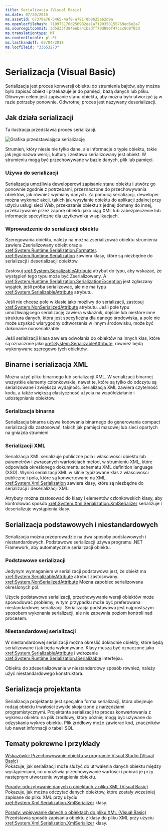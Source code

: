 ```yaml
---
title: Serializacja (Visual Basic)
ms.date: 07/20/2015
ms.assetid: 67379a76-5465-4af8-a781-0b0b25a62d9a
ms.openlocfilehash: 710975170d256982ea1a7190358155769ed6e2a7
ms.sourcegitcommit: 3d5d33f384eeba41b2dff79d096f47ccc8d8f03d
ms.translationtype: MT
ms.contentlocale: pl-PL
ms.lasthandoff: 05/04/2018
ms.locfileid: "33653273"
---
```

# <a name="serialization-visual-basic"></a>Serializacja (Visual Basic)
Serializacja jest proces konwersji obiektu do strumienia bajtów, aby można było zapisać obiekt i przekazuje je do pamięci, bazą danych lub pliku. Głównym celem jest zapisanie stanu obiektu, aby można było utworzyć ją w razie potrzeby ponownie. Odwrotnej proces jest nazywany deserializacji.  
  
## <a name="how-serialization-works"></a>Jak działa serializacji  
 Ta ilustracja przedstawia proces serializacji.  
  
 ![Grafika przedstawiająca serializację](../../../../csharp/programming-guide/concepts/serialization/media/serialization.gif "szeregowanie")  
  
 Strumień, który niesie nie tylko dane, ale informacje o typie obiektu, takie jak jego nazwa wersji, kultury i zestawu serializowany jest obiekt. W strumieniu mogą być przechowywane w bazie danych, plik lub pamięci.  
  
### <a name="uses-for-serialization"></a>Używa do serializacji  
 Serializacja umożliwia deweloperowi zapisanie stanu obiektu i utwórz go ponownie zgodnie z potrzebami, przeznaczone do przechowywania obiektów, jak również wymiany danych. Za pomocą serializacji, deweloper można wykonać akcji, takich jak wysyłanie obiektu do aplikacji zdalnej przy użyciu usługi sieci Web, przekazanie obiektu z jednej domeny do innej, przekazywanie przez zaporę obiektu jako ciąg XML lub zabezpieczenie lub informacje specyficzne dla użytkownika w aplikacjach.  
  
### <a name="making-an-object-serializable"></a>Wprowadzenie do serializacji obiektu  
 Szeregowania obiektu, należy na można zserializować obiektu strumienia zawiera Zserializowany obiekt oraz a <xref:System.Runtime.Serialization.Formatter>. <xref:System.Runtime.Serialization> zawiera klasy, które są niezbędne do serializacji i deserializacji obiektów.  
  
 Zastosuj <xref:System.SerializableAttribute> atrybut do typu, aby wskazać, że wystąpień tego typu może być Zserializowany. A <xref:System.Runtime.Serialization.SerializationException> jest zgłaszany wyjątek, jeśli próba serializować, ale nie ma typu <xref:System.SerializableAttribute> atrybutu.  
  
 Jeśli nie chcesz pole w klasie jako możliwy do serializacji, zastosuj <xref:System.NonSerializedAttribute> atrybutu. Jeśli pole typu umożliwiającego serializację zawiera wskaźnik, dojście lub niektóre inne struktura danych, która jest specyficzna dla danego środowiska, a pole nie może uzyskać wiarygodny odtworzenia w innym środowisku, może być dokonanie nonserializable.  
  
 Jeśli serializacji klasa zawiera odwołania do obiektów na innych klas, które są oznaczone jako <xref:System.SerializableAttribute>, również będą wykonywane szeregowo tych obiektów.  
  
## <a name="binary-and-xml-serialization"></a>Binarne i serializacja XML  
 Można użyć pliku binarnego lub serializacji XML. W serializacji binarnej wszystkie elementy członkowskie, nawet te, które są tylko do odczytu są serializowane i zwiększa wydajność. Serializacja XML zawiera czytelność kodu, a także większą elastyczność użycia na współdziałanie i udostępniania obiektów.  
  
### <a name="binary-serialization"></a>Serializacja binarna  
 Serializacja binarna używa kodowania binarnego do generowania compact serializacji dla zastosowań, takich jak pamięci masowej lub sieci opartych na gniazda strumieni.  
  
### <a name="xml-serialization"></a>Serializacji XML  
 Serializacja XML serializuje publiczne pola i właściwości obiektu lub parametrów i zwracanych wartościach metod, w strumieniu XML, które odpowiada określonego dokumentu schematu XML definition language (XSD). Wyniki serializacji XML w silnie typizowane klas z właściwości publiczne i pola, które są konwertowane na XML. <xref:System.Xml.Serialization> zawiera klasy, które są niezbędne do serializacji i deserializacji XML.  
  
 Atrybuty można zastosować do klasy i elementów członkowskich klasy, aby kontrolować sposób <xref:System.Xml.Serialization.XmlSerializer> serializuje i deserializuje wystąpienia klasy.  
  
## <a name="basic-and-custom-serialization"></a>Serializacja podstawowych i niestandardowych  
 Serializacja można przeprowadzić na dwa sposoby podstawowych i niestandardowych. Podstawowe serializacji używa programu .NET Framework, aby automatycznie serializacji obiektu.  
  
### <a name="basic-serialization"></a>Podstawowe serializacji  
 Jedynym wymaganiem w serializacji podstawowa jest, że obiekt ma <xref:System.SerializableAttribute> atrybut zastosowany. <xref:System.NonSerializedAttribute> Można zapobiec serializowana określonych pól.  
  
 Użycie podstawowe serializacji, przechowywanie wersji obiektów może spowodować problemy, w tym przypadku może być preferowana niestandardowej serializacji. Serializacja podstawowa jest najprostszym sposobem wykonania serializacji, ale nie zapewnia poziom kontroli nad procesem.  
  
### <a name="custom-serialization"></a>Niestandardowej serializacji  
 W niestandardowej serializacji można określić dokładnie obiekty, które będą serializowane i jak będą wykonywane. Klasy muszą być oznaczone jako <xref:System.SerializableAttribute> i wdrożenie <xref:System.Runtime.Serialization.ISerializable> interfejsu.  
  
 Obiektu do zdeserializowania w niestandardowy sposób również, należy użyć niestandardowego konstruktora.  
  
## <a name="designer-serialization"></a>Serializacja projektanta  
 Serializacja projektanta jest specjalna forma serializacji, która obejmuje rodzaj obiektu trwałości zwykle skojarzone z narzędziami programistycznymi. Projektanta serializacji to proces konwertowania z wykresu obiektu na plik źródłowy, który później mogą być używane do odzyskania wykres obiektu. Plik źródłowy może zawierać kod, znaczników lub nawet informacji o tabeli SQL.  
  
##  <a name="BKMK_RelatedTopics"></a> Tematy pokrewne i przykłady  
 [Wskazówki: Przechowywanie obiektu w programie Visual Studio (Visual Basic)](../../../../visual-basic/programming-guide/concepts/serialization/walkthrough-persisting-an-object-in-visual-studio.md)  
 Pokazuje, jak serializacji może służyć do utrwalenia danych obiektu między wystąpieniami, co umożliwia przechowywanie wartości i pobrać je przy następnym utworzeniu wystąpienia obiektu.  
  
 [Porady: odczytywanie danych o obiektach z pliku XML (Visual Basic)](../../../../visual-basic/programming-guide/concepts/serialization/how-to-read-object-data-from-an-xml-file.md)  
 Pokazuje, jak można odczytać danych obiektów, które zostały wcześniej zapisane do pliku XML przy użyciu <xref:System.Xml.Serialization.XmlSerializer> klasy.  
  
 [Porady: wpisywanie danych o obiektach do pliku XML (Visual Basic)](../../../../visual-basic/programming-guide/concepts/serialization/how-to-write-object-data-to-an-xml-file.md)  
 Przedstawia sposób zapisania obiektu z klasy do pliku XML przy użyciu <xref:System.Xml.Serialization.XmlSerializer> klasy.
